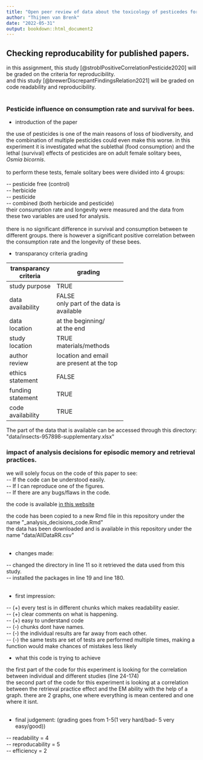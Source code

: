 ```yaml
---
title: "Open peer review of data about the toxicology of pesticedes for bees"
author: "Thijmen van Brenk"
date: "2022-05-31"
output: bookdown::html_document2
---
```


## Checking reproducability for published papers.

in this assignment, this study [@stroblPositiveCorrelationPesticide2020] will be graded on the criteria for reproducibility.       
and this study [@brewerDiscrepantFindingsRelation2021] will be graded on code readability and reproducibility.
<br>
<br>


### Pesticide influence on consumption rate and survival for bees. 

* introduction of the paper          

the use of pesticides is one of the main reasons of loss of biodiversity, and the combination of multiple pesticides could even make this worse. in this experiment it is investigated what the sublethal (food consumption) and the lethal (survival) effects of pesticides are on adult female solitary bees, *Osmia bicornis*.       
<br>
to perform these tests, female solitary bees were divided into 4 groups:   

-- pesticide free (control)     
-- herbicide      
-- pesticide      
-- combined (both herbicide and pesticide)      
their consumption rate and longevity were measured and the data from these two variables are used for analysis.
<br>
<br>
there is no significant difference in survival and consumption between te different groups. there is however a significant positive correlation between the consumption rate and the longevity of these bees.


* transparancy criteria grading

| transparancy<br>criteria | grading                                        |
|--------------------------|------------------------------------------------|
| study purpose            | TRUE                                           |
| data<br>availability     | FALSE<br>only part of the data is<br>available |
| data <br>location        | at the beginning/<br>at the end                |
| study<br>location        | TRUE<br>materials/methods                      |
| author<br>review         | location and email<br>are present at the top   |
| ethics<br>statement      | FALSE                                          |
| funding<br>statement     | TRUE                                           |
| code<br>availability     | TRUE                                           |

The part of the data that is available can be accessed through this directory: "data/insects-957898-supplementary.xlsx"

### impact of analysis decisions for episodic memory and retrieval practices.

we will solely focus on the code of this paper to see:       
-- If the code can be understood easily.       
-- If I can reproduce one of the figures.        
-- If there are any bugs/flaws in the code.       

the code is available <span style="color:blue">[in this website](https://osf.io/dgcaz/)</span>        

the code has been copied to a new Rmd file in this repository under the name "_analysis_decisions_code.Rmd"        
the data has been downloaded and is available in this repository under the name "data/AllDataRR.csv"        
<br>        

* changes made:       

-- changed the directory in line 11 so it retrieved the data used from this study.        
-- installed the packages in line 19 and line 180.        
<br>        

* first impression:   

-- (+) every test is in different chunks which makes readability easier.       
-- (+) clear comments on what is happening.       
-- (+) easy to understand code        
-- (-) chunks dont have names.       
-- (-) the individual results are far away from each other.       
-- (-) the same tests are set of tests are performed multiple times, making a function would make chances of mistakes less likely
<br>        

* what this code is trying to achieve      

the first part of the code for this experiment is looking for the correlation between individual and different studies (line 24-174)       
the second part of the code for this experiment is looking at a correlation between the retrieval practice effect and the EM ability with the help of a graph. there are 2 graphs, one where everything is mean centered and one where it isnt.        
<br>        

* final judgement: (grading goes from 1-5(1 very hard/bad- 5 very easy/good))     

-- readability = 4        
-- reproducability = 5        
-- efficiency = 2       
